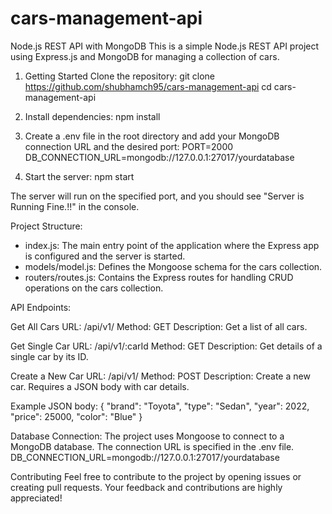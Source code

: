# cars-management-api
Node.js REST API with MongoDB
This is a simple Node.js REST API project using Express.js and MongoDB for managing a collection of cars.

1) Getting Started
 Clone the repository:
 git clone https://github.com/shubhamch95/cars-management-api
 cd cars-management-api

2) Install dependencies:
 npm install

3) Create a .env file in the root directory and add your MongoDB connection URL and the desired port:
 PORT=2000
 DB_CONNECTION_URL=mongodb://127.0.0.1:27017/yourdatabase

4) Start the server:
 npm start

 The server will run on the specified port, and you should see "Server is Running Fine.!!" in the console.

 Project Structure:
* index.js: The main entry point of the application where the Express app is configured and the server is started.
* models/model.js: Defines the Mongoose schema for the cars collection.
* routers/routes.js: Contains the Express routes for handling CRUD operations on the cars collection.

API Endpoints:

Get All Cars
URL: /api/v1/
Method: GET
Description: Get a list of all cars.

Get Single Car
URL: /api/v1/:carId
Method: GET
Description: Get details of a single car by its ID.

Create a New Car
URL: /api/v1/
Method: POST
Description: Create a new car. Requires a JSON body with car details.

Example JSON body:
{
  "brand": "Toyota",
  "type": "Sedan",
  "year": 2022,
  "price": 25000,
  "color": "Blue"
}

Database Connection:
The project uses Mongoose to connect to a MongoDB database. The connection URL is specified in the .env file.
DB_CONNECTION_URL=mongodb://127.0.0.1:27017/yourdatabase

Contributing
Feel free to contribute to the project by opening issues or creating pull requests. Your feedback and contributions are highly appreciated!



